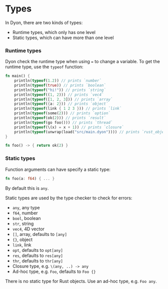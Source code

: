 # Types

In Dyon, there are two kinds of types:

- Runtime types, which only has one level
- Static types, which can have more than one level

### Runtime types

Dyon check the runtime type when using `=` to change a variable.
To get the runtime type, use the `typeof` function:

```rust
fn main() {
    println(typeof(1.2)) // prints `number`
    println(typeof(true)) // prints `boolean`
    println(typeof("hi!")) // prints `string`
    println(typeof((1, 2))) // prints `vec4`
    println(typeof([1, 2, 3])) // prints `array`
    println(typeof({a: 2})) // prints `object`
    println(typeof(link { 1 2 3 })) // prints `link`
    println(typeof(some(2))) // prints `option`
    println(typeof(ok(2))) // prints `result`
    println(typeof(go foo())) // prints `thread`
    println(typeof(\(x) = x + 1)) // prints `closure`
    println(typeof(unwrap(load("src/main.dyon")))) // prints `rust_object`
}

fn foo() -> { return ok(2) }
```

### Static types

Function arguments can have specify a static type:

```rust
fn foo(a: f64) { ... }
```

By default this is `any`.

Static types are used by the type checker to check for errors:

- `any`, any type
- `f64`, number
- `bool`, boolean
- `str`, string
- `vec4`, 4D vector
- `[]`, array, defaults to `[any]`
- `{}`, object
- `link`, link
- `opt`, defaults to `opt[any]`
- `res`, defaults to `res[any]`
- `thr`, defaults to `thr[any]`
- Closure type, e.g. `\(any, ..) -> any`
- Ad-hoc type, e.g. `Foo`, defaults to `Foo {}`

There is no static type for Rust objects. Use an ad-hoc type, e.g. `Foo any`.
